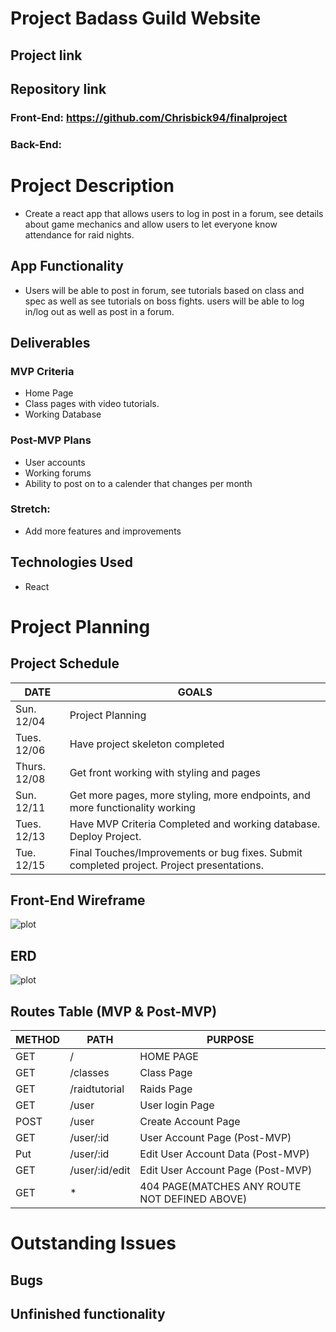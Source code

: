 # Project Badass Guild Website

## Project link

###

## Repository link

### Front-End: https://github.com/Chrisbick94/finalproject

### Back-End:

# Project Description

- Create a react app that allows users to log in post in a forum, see details about game mechanics and allow users to let everyone know attendance for raid nights.

## App Functionality

- Users will be able to post in forum, see tutorials based on class and spec as well as see tutorials on boss fights. users will be able to log in/log out as well as post in a forum.

## Deliverables

### MVP Criteria

- Home Page
- Class pages with video tutorials.
- Working Database

### Post-MVP Plans

- User accounts
- Working forums
- Ability to post on to a calender that changes per month

### Stretch:

- Add more features and improvements

## Technologies Used

- React

# Project Planning

## Project Schedule

| DATE         | GOALS                                                                                     |
| ------------ | ----------------------------------------------------------------------------------------- |
| Sun. 12/04   | Project Planning                                                                          |
| Tues. 12/06  | Have project skeleton completed                                                           |
| Thurs. 12/08 | Get front working with styling and pages                                                  |
| Sun. 12/11   | Get more pages, more styling, more endpoints, and more functionality working              |
| Tues. 12/13  | Have MVP Criteria Completed and working database. Deploy Project.                         |
| Tue. 12/15   | Final Touches/Improvements or bug fixes. Submit completed project. Project presentations. |

## Front-End Wireframe

![plot]()

## ERD

![plot]()

## Routes Table (MVP & Post-MVP)

| METHOD | PATH           | PURPOSE                                       |
| ------ | -------------- | --------------------------------------------- |
| GET    | /              | HOME PAGE                                     |
| GET    | /classes       | Class Page                                    |
| GET    | /raidtutorial  | Raids Page                                    |
| GET    | /user          | User login Page                               |
| POST   | /user          | Create Account Page                           |
| GET    | /user/:id      | User Account Page (Post-MVP)                  |
| Put    | /user/:id      | Edit User Account Data (Post-MVP)             |
| GET    | /user/:id/edit | Edit User Account Page (Post-MVP)             |
| GET    | \*             | 404 PAGE(MATCHES ANY ROUTE NOT DEFINED ABOVE) |

# Outstanding Issues

## Bugs

## Unfinished functionality
